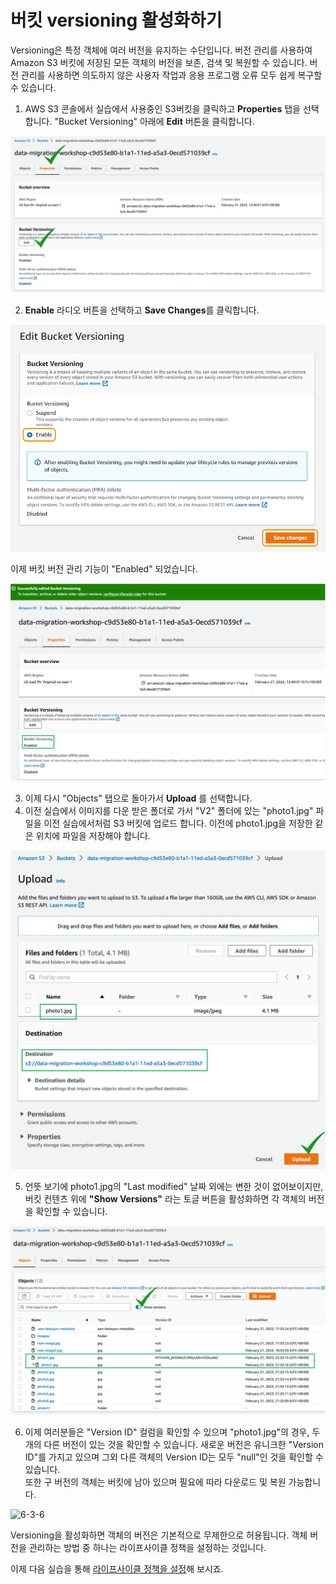 # 버킷 versioning 활성화하기

Versioning은 특정 객체에 여러 버전을 유지하는 수단입니다. 버전 관리를 사용하여 Amazon S3 버킷에 저장된 모든 객체의 버전을 보존, 검색 및 복원할 수 있습니다. 버전 관리를 사용하면 의도하지 않은 사용자 작업과 응용 프로그램 오류 모두 쉽게 복구할 수 있습니다.

1. AWS S3 콘솔에서 실습에서 사용중인 S3버킷을 클릭하고 **Properties** 탭을 선택합니다. "Bucket Versioning" 아래에 **Edit** 버튼을 클릭합니다.

![6-3-1](/images/6-3-1.png)

2. **Enable** 라디오 버튼을 선택하고 **Save Changes**를 클릭합니다.

![6-3-2](/images/6-3-2.png)

이제 버킷 버전 관리 기능이 "Enabled" 되었습니다.

![6-3-3](/images/6-3-3.png)

3. 이제 다시 "Objects" 탭으로 돌아가서 **Upload** 를 선택합니다.
4. 이전 실습에서 이미지를 다운 받은 폴더로 가서 "V2" 폴더에 있는 "photo1.jpg" 파일을 이전 실습에서처럼 S3 버킷에 업로드 합니다. 이전에 photo1.jpg을 저장한 같은 위치에 파일을 저장해야 합니다.

![6-3-4](/images/6-3-4.png)

5. 언뜻 보기에 photo1.jpg의 "Last modified" 날짜 외에는 변한 것이 없어보이지만, 버킷 컨텐츠 위에 **"Show Versions"** 라는 토글 버튼을 활성화하면 각 객체의 버전을 확인할 수 있습니다.

![6-3-5](/images/6-3-5.png)

6. 이제 여러분들은 "Version ID" 컬럼을 확인할 수 있으며 "photo1.jpg"의 경우, 두 개의 다른 버전이 있는 것을 확인할 수 있습니다. 새로운 버전은 유니크한 "Version ID"를 가지고 있으며 그외 다른 객체의 Version ID는 모두 "null"인 것을 확인할 수 있습니다.<br>
또한 구 버전의 객체는 버킷에 남아 있으며 필요에 따라 다운로드 및 복원 가능합니다.

![6-3-6](/images/6-3-6.png)

Versioning을 활성화하면 객체의 버전은 기본적으로 무제한으로 허용됩니다. 객체 버전을 관리하는 방법 중 하나는 라이프사이클 정책을 설정하는 것입니다.

이제 다음 실습을 통해 [라이프사이클 정책을 설정](/detail/Module6/s3-4.md)해 보시죠.
